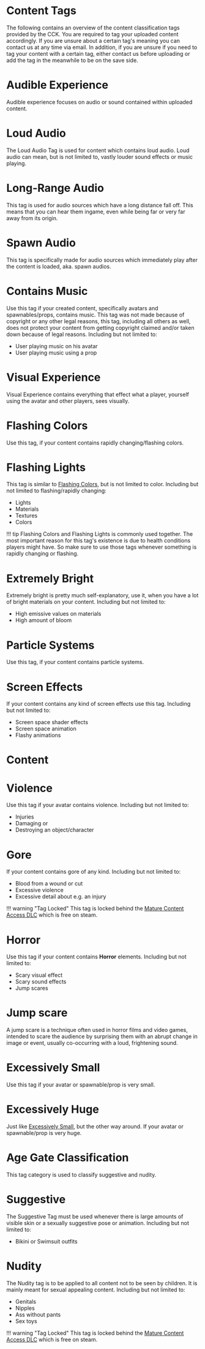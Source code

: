 # Content Tags
The following contains an overview of the content classification tags provided by the CCK. You are required to tag your
uploaded content accordingly. If you are unsure about a certain tag's meaning you can contact us at any time via email.
In addition, if you are unsure if you need to tag your content with a certain tag, either contact us before uploading or
add the tag in the meanwhile to be on the save side.

# Audible Experience
Audible experience focuses on audio or sound contained within uploaded content.

# Loud Audio
The Loud Audio Tag is used for content which contains loud audio. Loud audio can mean, but is not limited to, vastly
louder sound effects or music playing.

# Long-Range Audio
This tag is used for audio sources which have a long distance fall off. This means that you can hear them ingame,
even while being far or very far away from its origin.

# Spawn Audio
This tag is specifically made for audio sources which immediately play after the content is loaded, aka. spawn audios.

# Contains Music
Use this tag if your created content, specifically avatars and spawnables/props, contains music. This tag was not made
because of copyright or any other legal reasons, this tag, including all others as well, does not protect your content from getting
copyright claimed and/or taken down because of legal reasons.
Including but not limited to:
- User playing music on his avatar
- User playing music using a prop

# Visual Experience
Visual Experience contains everything that effect what a player, yourself using the avatar and other players, sees visually.

# Flashing Colors
Use this tag, if your content contains rapidly changing/flashing colors.

# Flashing Lights
This tag is similar to [Flashing Colors](#flashing-colors), but is not limited to color. 
Including but not limited to flashing/rapidly changing:
- Lights
- Materials
- Textures
- Colors

!!! tip
Flashing Colors and Flashing Lights is commonly used together. The most important reason for this tag's existence is
due to health conditions players might have. So make sure to use those tags whenever something is rapidly changing or
flashing.

# Extremely Bright
Extremely bright is pretty much self-explanatory, use it, when you have a lot of bright materials on your content.
Including but not limited to:
- High emissive values on materials
- High amount of bloom

# Particle Systems
Use this tag, if your content contains particle systems.

# Screen Effects
If your content contains any kind of screen effects use this tag.
Including but not limited to:
- Screen space shader effects
- Screen space animation
- Flashy animations

# Content

# Violence
Use this tag if your avatar contains violence.
Including but not limited to:
- Injuries
- Damaging or
- Destroying an object/character

# Gore
If your content contains gore of any kind.
Including but not limited to:
- Blood from a wound or cut
- Excessive violence
- Excessive detail about e.g. an injury

!!! warning "Tag Locked"
This tag is locked behind the [Mature Content Access DLC](../chilloutvr/faq/mature-content-access-dlc.md) which is free
on steam. 

# Horror
Use this tag if your content contains **Horror** elements.
Including but not limited to:
- Scary visual effect
- Scary sound effects
- Jump scares

# Jump scare
A jump scare is a technique often used in horror films and video games, intended to scare the audience by surprising them
with an abrupt change in image or event, usually co-occurring with a loud, frightening sound.

# Excessively Small
Use this tag if your avatar or spawnable/prop is very small.

# Excessively Huge
Just like [Excessively Small](#excessively-small), but the other way around. If your avatar or spawnable/prop is very huge.

# Age Gate Classification
This tag category is used to classify suggestive and nudity.

# Suggestive
The Suggestive Tag must be used whenever there is large amounts of visible skin or a sexually suggestive pose or animation.
Including but not limited to:
- Bikini or Swimsuit outfits

# Nudity
The Nudity tag is to be applied to all content not to be seen by children. It is mainly meant for sexual appealing content.
Including but not limited to:
- Genitals
- Nipples
- Ass without pants
- Sex toys

!!! warning "Tag Locked"
This tag is locked behind the [Mature Content Access DLC](../chilloutvr/faq/mature-content-access-dlc.md) which is free
on steam.
